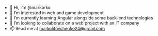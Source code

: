 - 👋 Hi, I’m @markarko
- 👀 I’m interested in web and game development
- 🌱 I’m currently learning Angular alongside some back-end technologies
- 💞️ I’m looking to collaborate on a web project with an IT company
- 📫 Read me at markolitovchenko24@gmail.com
